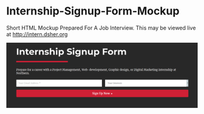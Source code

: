 # Internship-Signup-Form-Mockup
Short HTML Mockup Prepared For A Job Interview. This may be viewed live at http://intern.dsher.org

![demo site](./image/demo.png)
